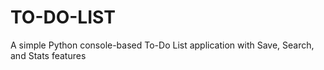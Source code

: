 # TO-DO-LIST
A simple Python console-based To-Do List application with Save, Search, and Stats features
